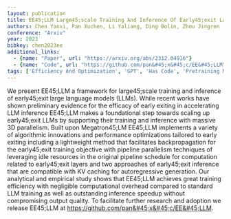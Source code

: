 ```yaml
---
layout: publication
title: EE45;LLM Large45;scale Training And Inference Of Early45;exit Large Language Models With 3D Parallelism
authors: Chen Yanxi, Pan Xuchen, Li Yaliang, Ding Bolin, Zhou Jingren
conference: "Arxiv"
year: 2023
bibkey: chen2023ee
additional_links:
  - {name: "Paper", url: "https://arxiv.org/abs/2312.04916"}
  - {name: "Code", url: "https://github.com/pan&#45;x&#45;c/EE&#45;LLM"}
tags: ['Efficiency And Optimization', 'GPT', 'Has Code', 'Pretraining Methods', 'RAG', 'Reinforcement Learning', 'Tools', 'Training Techniques']
---
```

We present EE45;LLM a framework for large45;scale training and inference of early45;exit large language models (LLMs). While recent works have shown preliminary evidence for the efficacy of early exiting in accelerating LLM inference EE45;LLM makes a foundational step towards scaling up early45;exit LLMs by supporting their training and inference with massive 3D parallelism. Built upon Megatron45;LM EE45;LLM implements a variety of algorithmic innovations and performance optimizations tailored to early exiting including a lightweight method that facilitates backpropagation for the early45;exit training objective with pipeline parallelism techniques of leveraging idle resources in the original pipeline schedule for computation related to early45;exit layers and two approaches of early45;exit inference that are compatible with KV caching for autoregressive generation. Our analytical and empirical study shows that EE45;LLM achieves great training efficiency with negligible computational overhead compared to standard LLM training as well as outstanding inference speedup without compromising output quality. To facilitate further research and adoption we release EE45;LLM at https://github.com/pan&#45;x&#45;c/EE&#45;LLM.
